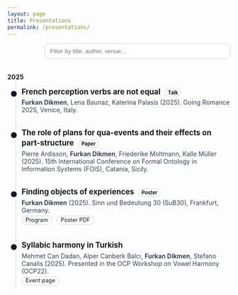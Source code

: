```yaml
---
layout: page
title: Presentations
permalink: /presentations/
---
```


<style>
/* ==== minimal inline CSS (titles aligned left) ==== */
.toolbar{display:flex;justify-content:flex-end;margin:.5rem 0 1.25rem}
#talk-filter{width:min(420px,100%);padding:.55rem .7rem;border:1px solid #d1d5db;border-radius:.5rem}

.talks{position:relative;margin:1rem 0 3rem}
.talks::before{content:"";position:absolute;left:1.1rem;top:.25rem;bottom:.25rem;width:2px;background:#e5e7eb}
.year{font-weight:700;margin:2rem 0 .6rem;color:#111827;letter-spacing:.02em}

.talk{position:relative;margin:0 0 1.2rem;padding:.25rem 0 .35rem 2rem;border-radius:.75rem}
.talk:hover{background:rgba(0,0,0,.03)}
.dot{position:absolute;left:.5rem;top:.85rem;width:.8rem;height:.8rem;border-radius:50%;background:#111827;box-shadow:0 0 0 4px #fff}

.talk h3{margin:0 0 .25rem 0;font-size:1.06rem;line-height:1.35;text-align:left}
.meta{margin:.15rem 0 .2rem 0;color:#374151}
.badge{font-size:.7rem;border:1px solid #d1d5db;padding:.05rem .35rem;border-radius:.375rem;margin-left:.4rem}

.links{margin:.25rem 0 0 0;padding:0;font-size:.9em;line-height:1}
.links a{display:inline-block;margin:0 .45rem .35rem 0;padding:.18rem .5rem;border:1px solid #d1d5db;border-radius:.5rem;text-decoration:none}
.links a:hover{background:#f3f4f6}

@media (prefers-color-scheme: dark){
  #talk-filter{border-color:#4b5563;background:#0b0f14;color:#e5e7eb}
  .talks::before{background:#374151}
  .year{color:#e5e7eb}
  .dot{background:#e5e7eb}
  .talk:hover{background:rgba(255,255,255,.04)}
  .meta{color:#cbd5e1}
  .links a,.badge{border-color:#4b5563}
}
</style>

<div class="toolbar">
  <input id="talk-filter" type="search" placeholder="Filter by title, author, venue…" aria-label="Filter presentations">
</div>

<section class="talks">
  <div class="year">2025</div>

  <article class="talk" itemscope itemtype="https://schema.org/CreativeWork">
    <div class="dot" aria-hidden="true"></div>
    <h3 itemprop="name">French perception verbs are not equal <span class="badge">Talk</span></h3>
    <p class="meta"><strong>Furkan Dikmen</strong>, Lena Baunaz, Katerina Palasis (2025). Going Romance 2025, Venice, Italy.</p>
  </article>

  <article class="talk" itemscope itemtype="https://schema.org/CreativeWork">
    <div class="dot" aria-hidden="true"></div>
    <h3 itemprop="name">The role of plans for qua-events and their effects on part-structure <span class="badge">Paper</span></h3>
    <p class="meta">Pierre Ardisson, <strong>Furkan Dikmen</strong>, Friederike Moltmann, Kalle Müller (2025). 15th International Conference on Formal Ontology in Information Systems (FOIS), Catania, Sicily.</p>
  </article>

  <article class="talk" itemscope itemtype="https://schema.org/CreativeWork">
    <div class="dot" aria-hidden="true"></div>
    <h3 itemprop="name">Finding objects of experiences <span class="badge">Poster</span></h3>
    <p class="meta"><strong>Furkan Dikmen</strong> (2025). Sinn und Bedeutung 30 (SuB30), Frankfurt, Germany.</p>
    <p class="links">
      <a href="https://vicom.info/sub30-program-2/" target="_blank" rel="noopener noreferrer">Program</a>
      <a href="https://www.dropbox.com/scl/fi/u9qhvgh99m8mkt57sq881/Dikmen.pdf?dl=0&rlkey=jca4va70dirvzobcji8rnchne" target="_blank" rel="noopener noreferrer">Poster PDF</a>
    </p>
  </article>

  <article class="talk" itemscope itemtype="https://schema.org/CreativeWork">
    <div class="dot" aria-hidden="true"></div>
    <h3 itemprop="name">Syllabic harmony in Turkish</h3>
    <p class="meta">Mehmet Can Dadan, Alper Canberk Balcı, <strong>Furkan Dikmen</strong>, Stefano Canalis (2025). Presented in the OCP Workshop on Vowel Harmony (OCP22).</p>
    <p class="links">
      <a href="https://www.universiteitleiden.nl/en/events/2025/02/vowel-harmony" target="_blank" rel="noopener noreferrer">Event page</a>
    </p>
  </article>

  <!-- keep your 2024, 2023, 2022, 2021, 2020, 2019 entries in the same structure -->
</section>

<script>
/* tiny client-side filter (optional) */
document.addEventListener('DOMContentLoaded', () => {
  const input = document.querySelector('#talk-filter');
  input?.addEventListener('input', e => {
    const q = e.target.value.toLowerCase();
    document.querySelectorAll('.talk').forEach(t => {
      t.style.display = t.textContent.toLowerCase().includes(q) ? '' : 'none';
    });
  });
});
</script>
